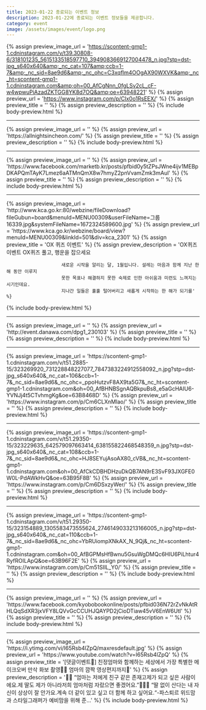 ```yaml
---
title: 2023-01-22 종료되는 이벤트 정보
description: 2023-01-22에 종료되는 이벤트 정보들을 제공합니다.
category: event
image: /assets/images/event/logo.png
---
```

{% assign preview_image_url = 'https://scontent-gmp1-1.cdninstagram.com/v/t39.30808-6/318101235_5615133518597710_3949083669127004478_n.jpg?stp=dst-jpg_s640x640&amp;_nc_cat=107&amp;ccb=1-7&amp;_nc_sid=8ae9d6&amp;_nc_ohc=C3xqflm4OOgAX90WXVK&amp;_nc_ht=scontent-gmp1-1.cdninstagram.com&amp;oh=00_AfCgNnn_0fgLSv2cL_cF-w4wpwuPiAzadZKTGG8YK8d7OQ&amp;oe=63948221' %}
{% assign preview_url = 'https://www.instagram.com/p/Clx0o1RsEEX/' %}
{% assign preview_title = '' %}
{% assign preview_description = '' %}
{% include body-preview.html %}
<hr>{% assign preview_image_url = '' %}
{% assign preview_url = 'https://allnightsincheon.com/' %}
{% assign preview_title = '' %}
{% assign preview_description = '' %}
{% include body-preview.html %}
<hr>{% assign preview_image_url = '' %}
{% assign preview_url = 'https://www.facebook.com/marketb.kr/posts/pfbid0y5tZPsJWne4ijv1MEBpDKAPQmTAyK7Lmez6aATMnQmX8w7hmyZ2pnVvamZmk3mAul' %}
{% assign preview_title = '' %}
{% assign preview_description = '' %}
{% include body-preview.html %}
<hr>{% assign preview_image_url = 'http://www.kca.go.kr:80/webzine/fileDownload?fileGubun=board&menuId=MENU00309&userFileName=그룹 16339.jpg&systemFileName=1672324589600.jpg' %}
{% assign preview_url = 'https://www.kca.go.kr/webzine/board/view?menuId=MENU00309&linkId=501&div=kca_2301' %}
{% assign preview_title = 'OX 퀴즈 이벤트' %}
{% assign preview_description = 'OX퀴즈 이벤트			OX퀴즈 풀고, 행운을 잡으세요																						새로운 시작을 알리는 달, 1월입니다. 설레는 마음과 함께 지난 한 해 동안 이루지 						못한 목표나 해결하지 못한 숙제로 인한 아쉬움과 미련도 느껴지는 시기인데요. 						지나간 일들은 훌훌 털어버리고 새롭게 시작하는 한 해가 되기를' %}
{% include body-preview.html %}
<hr>{% assign preview_image_url = '' %}
{% assign preview_url = 'http://event.danawa.com/dpg1_230103' %}
{% assign preview_title = '' %}
{% assign preview_description = '' %}
{% include body-preview.html %}
<hr>{% assign preview_image_url = 'https://scontent-gmp1-1.cdninstagram.com/v/t51.2885-15/323269920_731228848227077_7847383224912558092_n.jpg?stp=dst-jpg_s640x640&amp;_nc_cat=106&amp;ccb=1-7&amp;_nc_sid=8ae9d6&amp;_nc_ohc=_ppoHutzvF8AX9ta5G7&amp;_nc_ht=scontent-gmp1-1.cdninstagram.com&amp;oh=00_AfBHNBSgnAQBkpuBs8_e5aGcHAIU6-YVNJj4t5CTvhmgKg&amp;oe=63B8468D' %}
{% assign preview_url = 'https://www.instagram.com/p/Cm6CLXnMlao/' %}
{% assign preview_title = '' %}
{% assign preview_description = '' %}
{% include body-preview.html %}
<hr>{% assign preview_image_url = 'https://scontent-gmp1-1.cdninstagram.com/v/t51.29350-15/323229635_642579097663414_638155822468548359_n.jpg?stp=dst-jpg_s640x640&amp;_nc_cat=108&amp;ccb=1-7&amp;_nc_sid=8ae9d6&amp;_nc_ohc=HJ8SEYujAsoAX80_cVB&amp;_nc_ht=scontent-gmp1-1.cdninstagram.com&amp;oh=00_AfCkCDBHDHzuDkQB7AN9rE3SvF93JXGFE0W0L-PdAWkHvQ&amp;oe=63B95F8B' %}
{% assign preview_url = 'https://www.instagram.com/p/Cm6DSxzyWer/' %}
{% assign preview_title = '' %}
{% assign preview_description = '' %}
{% include body-preview.html %}
<hr>{% assign preview_image_url = 'https://scontent-gmp1-1.cdninstagram.com/v/t51.29350-15/323154889_1305583473555624_2746149033213166005_n.jpg?stp=dst-jpg_s640x640&amp;_nc_cat=110&amp;ccb=1-7&amp;_nc_sid=8ae9d6&amp;_nc_ohc=YbRUiompXNkAX_N_9Qj&amp;_nc_ht=scontent-gmp1-1.cdninstagram.com&amp;oh=00_AfBGPMsHfBwnu5GsuWgDMQc6HIU6PiLhtur4RyfROILApQ&amp;oe=63B96F2E' %}
{% assign preview_url = 'https://www.instagram.com/p/Cm51SIlL_Y0/' %}
{% assign preview_title = '' %}
{% assign preview_description = '' %}
{% include body-preview.html %}
<hr>{% assign preview_image_url = '' %}
{% assign preview_url = 'https://www.facebook.com/kyobobookonline/posts/pfbid036N72rZvNkAtRHLQqSdXR3jxVFY8LQVvGcCCUHJQAYPD2jCioDTiaw45vV6EnW6Utl' %}
{% assign preview_title = '' %}
{% assign preview_description = '' %}
{% include body-preview.html %}
<hr>{% assign preview_image_url = 'https://i.ytimg.com/vi/I65Rsb4lZpQ/maxresdefault.jpg' %}
{% assign preview_url = 'https://www.youtube.com/watch?v=I65Rsb4lZpQ' %}
{% assign preview_title = '[댓글이벤트💛] 친정엄마와 함께하는 세상에서 가장 특별한 메이크오버 만삭 화보 촬영📸💗 엄마의 깜짝 영상편지까지🤧' %}
{% assign preview_description = '👩🏻 “엄마는 저에게 친구 같은 존재고제가 되고 싶은 사람이에요.제 딸도 제가 아니라저희 엄마처럼 자랐으면 좋겠어요.”👩🏻‍🦱 “딸 없이 산다는 내 자신이 상상이 잘 안가요.계속 더 같이 있고 싶고 더 함께 하고 싶어요.“-파스퇴르 위드맘과 스타일그래퍼가 예비맘을 위해 준...' %}
{% include body-preview.html %}